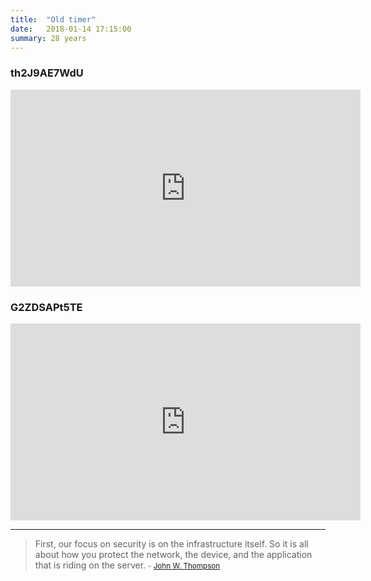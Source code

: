 ```yaml
---
title:  "Old timer"
date:   2018-01-14 17:15:00
summary: 28 years
---
```


### th2J9AE7WdU

<iframe width="560" height="315" src="https://www.youtube.com/embed/th2J9AE7WdU" frameborder="0" allowfullscreen></iframe>

### G2ZDSAPt5TE

<iframe width="560" height="315" src="https://www.youtube.com/embed/G2ZDSAPt5TE" frameborder="0" allowfullscreen></iframe>


---
> First, our focus on security is on the infrastructure itself. So it is all about how you protect the network, the device, and the application that is riding on the server.
> <small>- [John W. Thompson](https://www.brainyquote.com/quotes/john_w_thompson_339843)</small>